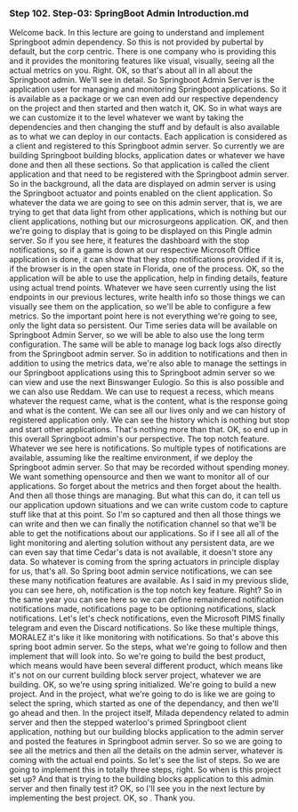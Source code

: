 ### Step 102. Step-03: SpringBoot Admin Introduction.md
Welcome back. In this lecture are going to understand and implement Springboot admin dependency. So this is not provided by pubertal by default, but the corp centric. There is one company who is providing this and it provides the monitoring features like visual, visually, seeing all the actual metrics on you. Right. OK, so that's about all in all about the Springboot admin. We'll see in detail. So Springboot Admin Server is the application user for managing and monitoring Springboot applications. So it is available as a package or we can even add our respective dependency on the project and then started and then watch it, OK. So in what ways are we can customize it to the level whatever we want by taking the dependencies and then changing the stuff and by default is also available as to what we can deploy in our contacts. Each application is considered as a client and registered to this Springboot admin server. So currently we are building Springboot building blocks, application dates or whatever we have done and then all these sections. So that application is called the client application and that need to be registered with the Springboot admin server. So in the background, all the data are displayed on admin server is using the Springboot actuator and points enabled on the client application. So whatever the data we are going to see on this admin server, that is, we are trying to get that data light from other applications, which is nothing but our client applications, nothing but our microsurgeons application. OK, and then we're going to display that is going to be displayed on this Pingle admin server. So if you see here, it features the dashboard with the stop notifications, so if a game is down at our respective Microsoft Office application is done, it can show that they stop notifications provided if it is, if the browser is in the open state in Florida, one of the process. OK, so the application will be able to use the application, help in finding details, feature using actual trend points. Whatever we have seen currently using the list endpoints in our previous lectures, write health info so those things we can visually see them on the application, so we'll be able to configure a few metrics. So the important point here is not everything we're going to see, only the light data so persistent. Our Time series data will be available on Springboot Admin Server, so we will be able to also use the long term configuration. The same will be able to manage log back logs also directly from the Springboot admin server. So in addition to notifications and then in addition to using the metrics data, we're also able to manage the settings in our Springboot applications using this to Springboot admin server so we can view and use the next Binswanger Eulogio. So this is also possible and we can also use Reddam. We can use to request a recess, which means whatever the request came, what is the content, what is the response going and what is the content. We can see all our lives only and we can history of registered application only. We can see the history which is nothing but stop and start other applications. That's nothing more than that. OK, so end up in this overall Springboot admin's our perspective. The top notch feature. Whatever we see here is notifications. So multiple types of notifications are available, assuming like the realtime environment, if we deploy the Springboot admin server. So that may be recorded without spending money. We want something opensource and then we want to monitor all of our applications. So forget about the metrics and then forget about the health. And then all those things are managing. But what this can do, it can tell us our application updown situations and we can write custom code to capture stuff like that at this point. So I'm so captured and then all those things we can write and then we can finally the notification channel so that we'll be able to get the notifications about our applications. So if I see all all of the light monitoring and alerting solution without any persistent data, are we can even say that time Cedar's data is not available, it doesn't store any data. So whatever is coming from the spring actuators in principle display for us, that's all. So Spring boot admin service notifications, we can see these many notification features are available. As I said in my previous slide, you can see here, oh, notification is the top notch key feature. Right? So in the same year you can see here so we can define remaindered notification notifications made, notifications page to be optioning notifications, slack notifications. Let's let's check notifications, even the Microsoft PIMS finally telegram and even the Discard notifications. So like these multiple things, MORALEZ it's like it like monitoring with notifications. So that's above this spring boot admin server. So the steps, what we're going to follow and then implement that will look into. So we're going to build the best product, which means would have been several different product, which means like it's not on our current building block server project, whatever we are building. OK, so we're using spring initialized. We're going to build a new project. And in the project, what we're going to do is like we are going to select the spring, which started as one of the dependancy, and then we'll go ahead and then. In the project itself, Milada dependency related to admin server and then the stepped waterloo's primed Springboot client application, nothing but our building blocks application to the admin server and posted the features in Springboot admin server. So so we are going to see all the metrics and then all the details on the admin server, whatever is coming with the actual end points. So let's see the list of steps. So we are going to implement this in totally three steps, right. So when is this project set up? And that is trying to the building blocks application to this admin server and then finally test it? OK, so I'll see you in the next lecture by implementing the best project. OK, so . Thank you.  
